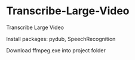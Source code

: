 # Transcribe-Large-Video
Transcribe Large Video

Install packages: pydub, SpeechRecognition

Download ffmpeg.exe into project folder
